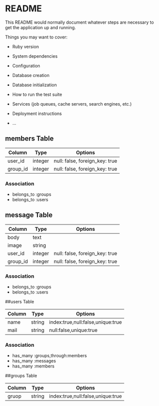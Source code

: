 # README

This README would normally document whatever steps are necessary to get the
application up and running.

Things you may want to cover:

* Ruby version

* System dependencies

* Configuration

* Database creation

* Database initialization

* How to run the test suite

* Services (job queues, cache servers, search engines, etc.)

* Deployment instructions

* ...

## members Table

|Column|Type|Options|
|------|----|-------|
|user_id|integer|null: false, foreign_key: true|
|group_id|integer|null: false, foreign_key: true|

### Association
- belongs_to :groups
- belongs_to :users

## message Table

|Column|Type|Options|
|------|----|-------|
|body|text|
|image|string|
|user_id|integer|null: false, foreign_key: true|
|group_id|integer|null: false, foreign_key: true|

### Association
- belongs_to :groups
- belongs_to :users

##users Table

|Column|Type|Options|
|------|----|-------|
|name|string|index:true,null:false,unique:true|
|mail|string|null:false,unique:true|


### Association
- has_many :groups,through:members
- has_many :messages
- has_many :members

##groups Table

|Column|Type|Options|
|------|----|-------|
|gruop|string|index:true,null:false,unique:true|

